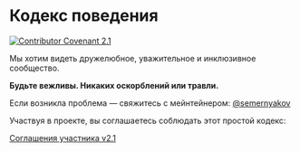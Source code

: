 # Кодекс поведения

[![Contributor Covenant 2.1](https://img.shields.io/badge/Contributor%20Covenant-2.1-4baaaa?style=flat-square)](https://www.contributor-covenant.org/)

Мы хотим видеть дружелюбное, уважительное и инклюзивное сообщество.

**Будьте вежливы. Никаких оскорблений или травли.**

Если возникла проблема — свяжитесь с мейнтейнером: [@semernyakov](https://t.me/semernyakov)

Участвуя в проекте, вы соглашаетесь соблюдать этот простой кодекс:

[Соглашения участника v2.1](https://www.contributor-covenant.org/)
